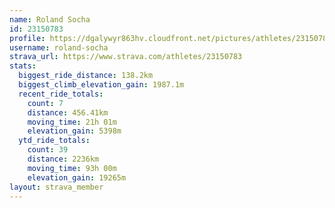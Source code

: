 ```yaml
---
name: Roland Socha
id: 23150783
profile: https://dgalywyr863hv.cloudfront.net/pictures/athletes/23150783/14745672/4/large.jpg
username: roland-socha
strava_url: https://www.strava.com/athletes/23150783
stats:
  biggest_ride_distance: 138.2km
  biggest_climb_elevation_gain: 1987.1m
  recent_ride_totals:
    count: 7
    distance: 456.41km
    moving_time: 21h 01m
    elevation_gain: 5398m
  ytd_ride_totals:
    count: 39
    distance: 2236km
    moving_time: 93h 00m
    elevation_gain: 19265m
layout: strava_member
--- 
```

